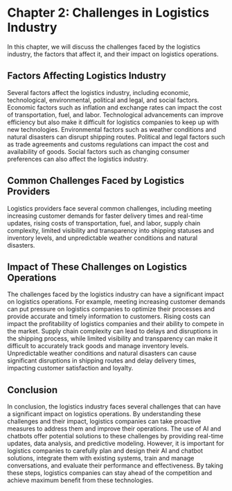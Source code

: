 Chapter 2: Challenges in Logistics Industry
===========================================

In this chapter, we will discuss the challenges faced by the logistics industry, the factors that affect it, and their impact on logistics operations.

Factors Affecting Logistics Industry
------------------------------------

Several factors affect the logistics industry, including economic, technological, environmental, political and legal, and social factors. Economic factors such as inflation and exchange rates can impact the cost of transportation, fuel, and labor. Technological advancements can improve efficiency but also make it difficult for logistics companies to keep up with new technologies. Environmental factors such as weather conditions and natural disasters can disrupt shipping routes. Political and legal factors such as trade agreements and customs regulations can impact the cost and availability of goods. Social factors such as changing consumer preferences can also affect the logistics industry.

Common Challenges Faced by Logistics Providers
----------------------------------------------

Logistics providers face several common challenges, including meeting increasing customer demands for faster delivery times and real-time updates, rising costs of transportation, fuel, and labor, supply chain complexity, limited visibility and transparency into shipping statuses and inventory levels, and unpredictable weather conditions and natural disasters.

Impact of These Challenges on Logistics Operations
--------------------------------------------------

The challenges faced by the logistics industry can have a significant impact on logistics operations. For example, meeting increasing customer demands can put pressure on logistics companies to optimize their processes and provide accurate and timely information to customers. Rising costs can impact the profitability of logistics companies and their ability to compete in the market. Supply chain complexity can lead to delays and disruptions in the shipping process, while limited visibility and transparency can make it difficult to accurately track goods and manage inventory levels. Unpredictable weather conditions and natural disasters can cause significant disruptions in shipping routes and delay delivery times, impacting customer satisfaction and loyalty.

Conclusion
----------

In conclusion, the logistics industry faces several challenges that can have a significant impact on logistics operations. By understanding these challenges and their impact, logistics companies can take proactive measures to address them and improve their operations. The use of AI and chatbots offer potential solutions to these challenges by providing real-time updates, data analysis, and predictive modeling. However, it is important for logistics companies to carefully plan and design their AI and chatbot solutions, integrate them with existing systems, train and manage conversations, and evaluate their performance and effectiveness. By taking these steps, logistics companies can stay ahead of the competition and achieve maximum benefit from these technologies.
